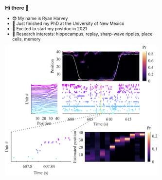 ### Hi there 👋

<!--
**ryanharvey1/ryanharvey1** is a ✨ _special_ ✨ repository because its `README.md` (this file) appears on your GitHub profile.
Here are some ideas to get you started:
- 🌱 I’m currently learning ...
- 👯 I’m looking to collaborate on ...
- 🤔 I’m looking for help with ...
- 💬 Ask me about ...
- 📫 How to reach me: ...
![replay_figure](https://github.com/ryanharvey1/ryanharvey1/blob/main/replay_figure.png)


- ⚡ Fun fact: ...
-->

- 😎 My name is Ryan Harvey
- 🔬 Just finished my PhD at the University of New Mexico
- 🤩 Excited to start my postdoc in 2021
- 🧠 Research interests: hippocampus, replay, sharp-wave ripples, place cells, memory

<img src="https://github.com/ryanharvey1/ryanharvey1/blob/main/replay_figure.png" width="500px">



